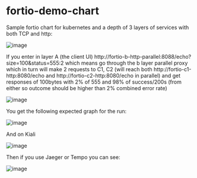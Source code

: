 # fortio-demo-chart
Sample fortio chart for kubernetes and a depth of 3 layers of services with both TCP and http:

![image](https://github.com/fortio/fortio-demo-chart/assets/3664595/bcfd56c6-864b-46a7-a068-ad21f2bbc1df)

If you enter in layer A (the client UI) http://fortio-b-http-parallel:8088/echo?size=100&status=555:2
which means go through the b layer parallel proxy which in turn will make 2 requests to C1, C2 
(will reach both http://fortio-c1-http:8080/echo and http://fortio-c2-http:8080/echo in parallel) 
and get responses of 100bytes with 2% of 555 and 98% of success/200s 
(from either so outcome should be higher than 2% combined error rate)

![image](https://github.com/fortio/fortio-demo-chart/assets/3664595/3e4e9694-2b87-464e-a776-e5c806559aa0)

You get the following expected graph for the run:

![image](https://github.com/fortio/fortio-demo-chart/assets/3664595/d4adb5d1-a2d4-4e4f-9ca9-eed18f168349)

And on Kiali

![image](https://github.com/fortio/fortio-demo-chart/assets/3664595/c0bc30f1-cca8-4769-bddb-1a8b003f76b9)


Then if you use Jaeger or Tempo you can see:

![image](https://github.com/fortio/fortio-demo-chart/assets/3664595/5a64207c-0269-4296-98c4-372f469245e9)


